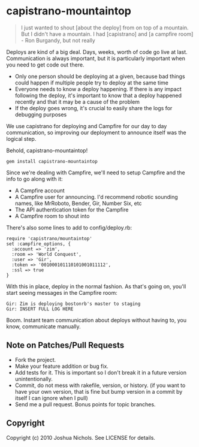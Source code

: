 # capistrano-mountaintop

> I just wanted to shout [about the deploy] from on top of a mountain. But I didn't have a mountain. I had [capistrano] and [a campfire room] - Ron Burgandy, but not really

Deploys are kind of a big deal. Days, weeks, worth of code go live at last. Communication is always important, but it is particularly important when you need to get code out there.

 * Only one person should be deploying at a given, because bad things could happen if multiple people try to deploy at the same time
 * Everyone needs to know a deploy happening. If there is any impact following the deploy, it's important to know that a deploy happened recently and that it may be a cause of the problem
 * If the deploy goes wrong, it's crucial to easily share the logs for debugging purposes

We use capistrano for deploying  and Campfire for our day to day communication, so improving our deployment to announce itself was the logical step.

Behold, capistrano-mountaintop!

    gem install capistrano-mountaintop

Since we're dealing with Campfire, we'll need to setup Campfire and the info to go along with it:

 * A Campfire account
 * A Campfire user for announcing. I'd recommend robotic sounding names, like MrRoboto, Bender, Gir, Number Six, etc
 * The API authentication token for the Campfire
 * A Campfire room to shout into

There's also some lines to add to config/deploy.rb:

    require 'capistrano/mountaintop'
    set :campfire_options, {
      :account => 'zim',
      :room => 'World Conquest',
      :user => 'Gir',
      :token => '001000101110101001011112',
      :ssl => true
    }

With this in place, deploy in the normal fashion. As that's going on, you'll start seeing messages in the Campfire room: 

    Gir: Zim is deploying bostonrb's master to staging
    Gir: INSERT FULL LOG HERE

Boom. Instant team communication about deploys without having to, you know, communicate manually.

## Note on Patches/Pull Requests
 
* Fork the project.
* Make your feature addition or bug fix.
* Add tests for it. This is important so I don't break it in a future version unintentionally.
* Commit, do not mess with rakefile, version, or history.  (if you want to have your own version, that is fine but bump version in a commit by itself I can ignore when I pull)
* Send me a pull request. Bonus points for topic branches.

## Copyright

Copyright (c) 2010 Joshua Nichols. See LICENSE for details.
